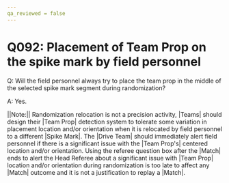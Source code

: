 ```yaml
---
qa_reviewed = false
---
```


# Q092: Placement of Team Prop on the spike mark by field personnel

Q: Will the field personnel always try to place the team prop in the middle of the selected spike mark segment during randomization?

A: Yes.

||Note:|| Randomization relocation is not a precision activity, |Teams| should design their |Team Prop| detection system to tolerate some variation in placement location and/or orientation when it is relocated by field personnel to a different |Spike Mark|. The |Drive Team| should immediately alert field personnel if there is a significant issue with the |Team Prop's| centered location and/or orientation. Using the referee question box after the |Match| ends to alert the Head Referee about a significant issue with |Team Prop| location and/or orientation during randomization is too late to affect any |Match| outcome and it is not a justification to replay a |Match|.